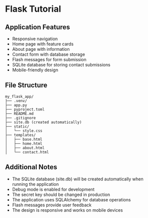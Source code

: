 # Flask Tutorial

## Application Features

- Responsive navigation
- Home page with feature cards
- About page with information
- Contact form with database storage
- Flash messages for form submission
- SQLite database for storing contact submissions
- Mobile-friendly design

## File Structure

```
my_flask_app/
├── .venv/
├── app.py
├── pyproject.toml
├── README.md
├── .gitignore
├── site.db (created automatically)
├── static/
│   └── style.css
├── templates/
│   ├── base.html
│   ├── home.html
│   ├── about.html
│   └── contact.html
```

## Additional Notes

- The SQLite database (site.db) will be created automatically when running the application
- Debug mode is enabled for development
- The secret key should be changed in production
- The application uses SQLAlchemy for database operations
- Flash messages provide user feedback
- The design is responsive and works on mobile devices
